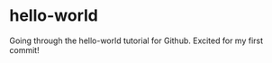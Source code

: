 hello-world
===========

Going through the hello-world tutorial for Github. Excited for my first commit!
